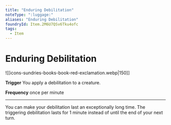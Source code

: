 ```yaml
---
title: "Enduring Debilitation"
noteType: ":luggage:"
aliases: "Enduring Debilitation"
foundryId: Item.2M6U7QSv6Tku4ofc
tags:
  - Item
---
```


# Enduring Debilitation
![[icons-sundries-books-book-red-exclamation.webp|150]]

**Trigger** You apply a debilitation to a creature.

**Frequency** once per minute

* * *

You can make your debilitation last an exceptionally long time. The triggering debilitation lasts for 1 minute instead of until the end of your next turn.


